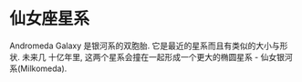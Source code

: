 # 仙女座星系

Andromeda Galaxy 是银河系的双胞胎. 它是最近的星系而且有类似的大小与形状. 未来几
十亿年里, 这两个星系会撞在一起形成一个更大的椭圆星系 - 仙女银河系(Milkomeda).
